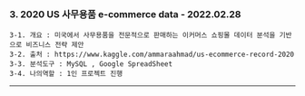 
### 3. 2020 US 사무용품 e-commerce data - 2022.02.28

	3-1. 개요 : 미국에서 사무용품을 전문적으로 판매하는 이커머스 쇼핑몰 데이터 분석을 기반으로 비즈니스 전략 제안
	3-2. 출처 : https://www.kaggle.com/ammaraahmad/us-ecommerce-record-2020
	3-3. 분석도구 : MySQL , Google SpreadSheet
	3-4. 나의역할 : 1인 프로젝트 진행
  
****
